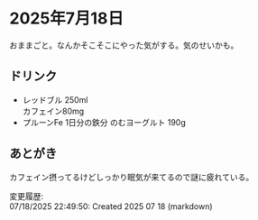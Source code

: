 # 2025年7月18日

おままごと。なんかそこそこにやった気がする。気のせいかも。

## ドリンク

- レッドブル 250ml  
カフェイン80mg
- プルーンFe 1日分の鉄分 のむヨーグルト 190g

## あとがき

カフェイン摂ってるけどしっかり眠気が来てるので謎に疲れている。

変更履歴:  
07/18/2025 22:49:50: Created 2025 07 18 (markdown)  
